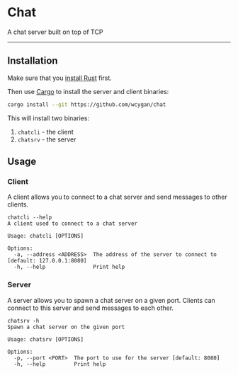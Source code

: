 # Chat

A chat server built on top of TCP

---

## Installation

Make sure that you [install Rust](https://www.rust-lang.org/tools/install) first.

Then use [Cargo](https://doc.rust-lang.org/cargo/) to install the server and client binaries:

```bash
cargo install --git https://github.com/wcygan/chat
```

This will install two binaries:
1. `chatcli` - the client
2. `chatsrv` - the server

## Usage

### Client

A client allows you to connect to a chat server and send messages to other clients.

```
chatcli --help
A client used to connect to a chat server

Usage: chatcli [OPTIONS]

Options:
  -a, --address <ADDRESS>  The address of the server to connect to [default: 127.0.0.1:8080]
  -h, --help               Print help
```

### Server

A server allows you to spawn a chat server on a given port. Clients can connect to this server and send messages to each other.

```
chatsrv -h
Spawn a chat server on the given port

Usage: chatsrv [OPTIONS]

Options:
  -p, --port <PORT>  The port to use for the server [default: 8080]
  -h, --help         Print help
```